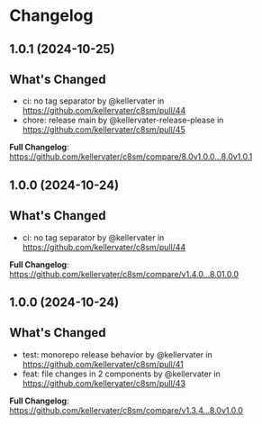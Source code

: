 # Changelog

## 1.0.1 (2024-10-25)

## What's Changed
* ci: no tag separator by @kellervater in https://github.com/kellervater/c8sm/pull/44
* chore: release main by @kellervater-release-please in https://github.com/kellervater/c8sm/pull/45


**Full Changelog**: https://github.com/kellervater/c8sm/compare/8.0v1.0.0...8.0v1.0.1

## 1.0.0 (2024-10-24)

## What's Changed
* ci: no tag separator by @kellervater in https://github.com/kellervater/c8sm/pull/44


**Full Changelog**: https://github.com/kellervater/c8sm/compare/v1.4.0...8.01.0.0

## 1.0.0 (2024-10-24)

## What's Changed
* test: monorepo release behavior by @kellervater in https://github.com/kellervater/c8sm/pull/41
* feat: file changes in 2 components by @kellervater in https://github.com/kellervater/c8sm/pull/43


**Full Changelog**: https://github.com/kellervater/c8sm/compare/v1.3.4...8.0v1.0.0

